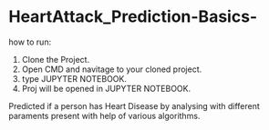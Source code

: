 # HeartAttack_Prediction-Basics-

how to run:

1. Clone the Project.
2. Open CMD and navitage to your cloned project.
3. type JUPYTER NOTEBOOK.
4. Proj will be opened in JUPYTER NOTEBOOK. 


Predicted if a person has Heart Disease by analysing with different paraments present with help of various algorithms.
